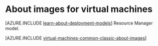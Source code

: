 <properties
	pageTitle="About images for virtual machines | Microsoft Azure"
	description="Learn about how images are used with virtual machines in Azure."
	services="virtual-machines-windows"
	documentationCenter=""
	authors="cynthn"
	manager="timlt"
	editor="tysonn"
	tags="azure-service-management"/>

<tags
	ms.service="virtual-machines-windows"
	ms.date="04/29/2016"
	wacn.date=""/>

# About images for virtual machines

[AZURE.INCLUDE [learn-about-deployment-models](../includes/learn-about-deployment-models-classic-include.md)] Resource Manager model.

[AZURE.INCLUDE [virtual-machines-common-classic-about-images](../includes/virtual-machines-common-classic-about-images.md)]

